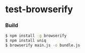 # test-browserify

### Build

```bash
$ npm install -g browserify
$ npm install uniq
$ browserify main.js -o bundle.js
```
